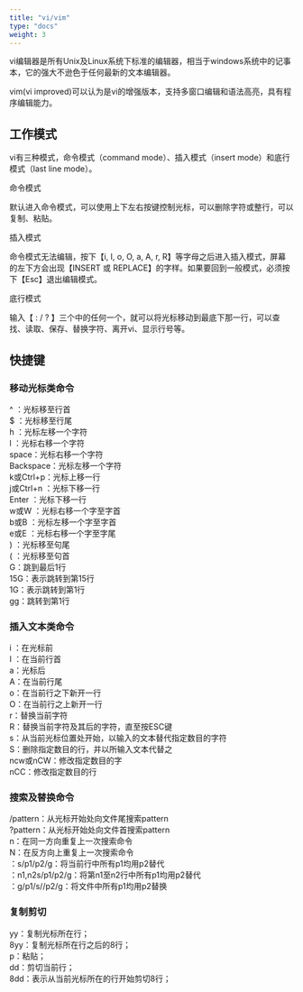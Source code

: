 ```yaml
---
title: "vi/vim"
type: "docs"
weight: 3
---
```


vi编辑器是所有Unix及Linux系统下标准的编辑器，相当于windows系统中的记事本，它的强大不逊色于任何最新的文本编辑器。

vim(vi improved)可以认为是vi的增强版本，支持多窗口编辑和语法高亮，具有程序编辑能力。

## 工作模式

vi有三种模式，命令模式（command mode）、插入模式（insert mode）和底行模式（last line mode）。

命令模式

默认进入命令模式，可以使用上下左右按键控制光标，可以删除字符或整行，可以复制、粘贴。

插入模式

命令模式无法编辑，按下【i, I, o, O, a, A, r, R】等字母之后进入插入模式，屏幕的左下方会出现【INSERT 或 REPLACE】的字样。如果要回到一般模式，必须按下【Esc】退出编辑模式。

底行模式

输入【 : / ? 】三个中的任何一个，就可以将光标移动到最底下那一行，可以查找、读取、保存、替换字符、离开vi、显示行号等。

## 快捷键

### 移动光标类命令

^ ：光标移至行首  
$ ：光标移至行尾  
h ：光标左移一个字符  
l ：光标右移一个字符  
space：光标右移一个字符  
Backspace：光标左移一个字符  
k或Ctrl+p：光标上移一行  
j或Ctrl+n ：光标下移一行  
Enter ：光标下移一行  
w或W ：光标右移一个字至字首  
b或B ：光标左移一个字至字首  
e或E ：光标右移一个字至字尾  
) ：光标移至句尾  
( ：光标移至句首  
G：跳到最后1行  
15G：表示跳转到第15行  
1G：表示跳转到第1行  
gg：跳转到第1行  

### 插入文本类命令

i ：在光标前  
I ：在当前行首  
a：光标后  
A：在当前行尾  
o：在当前行之下新开一行  
O：在当前行之上新开一行  
r：替换当前字符  
R：替换当前字符及其后的字符，直至按ESC键  
s：从当前光标位置处开始，以输入的文本替代指定数目的字符  
S：删除指定数目的行，并以所输入文本代替之  
ncw或nCW：修改指定数目的字  
nCC：修改指定数目的行  

### 搜索及替换命令

/pattern：从光标开始处向文件尾搜索pattern  
?pattern：从光标开始处向文件首搜索pattern  
n：在同一方向重复上一次搜索命令  
N：在反方向上重复上一次搜索命令  
：s/p1/p2/g：将当前行中所有p1均用p2替代  
：n1,n2s/p1/p2/g：将第n1至n2行中所有p1均用p2替代  
：g/p1/s//p2/g：将文件中所有p1均用p2替换  

### 复制剪切

yy：复制光标所在行；  
8yy：复制光标所在行之后的8行；  
p：粘贴；  
dd：剪切当前行；  
8dd：表示从当前光标所在的行开始剪切8行；  
